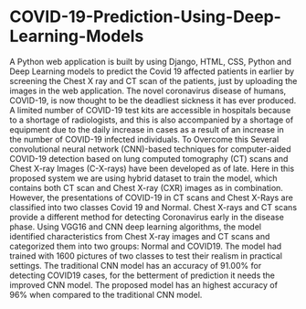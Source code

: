 # COVID-19-Prediction-Using-Deep-Learning-Models
A Python web application is built by using Django, HTML, CSS, Python and Deep Learning models to predict the Covid 19 affected patients in earlier by screening the Chest X ray and CT scan of the patients, just by uploading the images in the web application.
The novel coronavirus disease of humans, COVID-19, is now thought to be the deadliest sickness it has ever produced. A limited number of COVID-19 test kits are accessible in hospitals because to a shortage of radiologists, and this is also accompanied by a shortage of equipment due to the daily increase in cases as a result of an increase in the number of COVID-19 infected individuals. To Overcome this Several convolutional neural network (CNN)-based techniques for computer-aided COVID-19 detection based on lung computed tomography (CT) scans and Chest X-ray Images (C-X-rays) have been developed as of late. Here in this proposed system we are using hybrid dataset to train the model, which contains both CT scan and Chest X-ray (CXR) images as in combination. However, the presentations of COVID-19 in CT scans and Chest X-Rays are classified into two classes Covid 19 and Normal. Chest X-rays and CT scans provide a different method for detecting Coronavirus early in the disease phase. Using VGG16 and CNN deep learning algorithms, the model identified characteristics from Chest X-ray images and CT scans and categorized them into two groups: Normal and COVID19. The model had trained with 1600 pictures of two classes to test their realism in practical settings. The traditional CNN model has an accuracy of 91.00% for detecting COVID19 cases, for the betterment of prediction it needs the improved CNN model. The proposed model has an highest accuracy of 96% when compared to the traditional CNN model.
